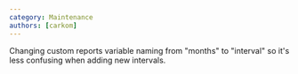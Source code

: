 ```yaml
---
category: Maintenance
authors: [carkom]
---
```


Changing custom reports variable naming from "months" to "interval" so it's less confusing when adding new intervals.

